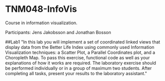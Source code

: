 # TNM048-InfoVis
Course in information visualization.

Participants: Jens Jakobsson and Jonathan Bosson

##Lab1
"In this lab you will implement a set of coordinated linked views that display data from the Better Life
Index using commonly used Information Visualization techniques: a Scatter Plot, a Parallel Coordinates
plot, and a Choropleth Map.
To pass this exercise, functional code as well as your explanations of how it works are required. The
laboratory exercise should be performed individually or in a group of maximum two students. After
completing all tasks, present your results to the laboratory assistant."


